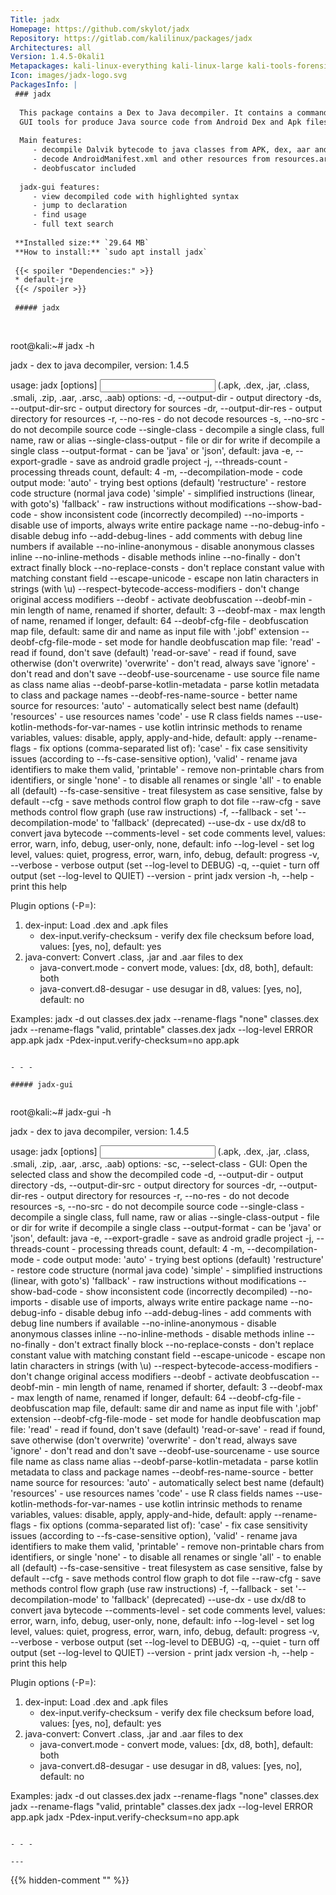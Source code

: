 ```yaml
---
Title: jadx
Homepage: https://github.com/skylot/jadx
Repository: https://gitlab.com/kalilinux/packages/jadx
Architectures: all
Version: 1.4.5-0kali1
Metapackages: kali-linux-everything kali-linux-large kali-tools-forensics kali-tools-reverse-engineering 
Icon: images/jadx-logo.svg
PackagesInfo: |
 ### jadx
 
  This package contains a Dex to Java decompiler. It contains a command line and
  GUI tools for produce Java source code from Android Dex and Apk files.
   
  Main features:
     - decompile Dalvik bytecode to java classes from APK, dex, aar and zip files
     - decode AndroidManifest.xml and other resources from resources.arsc
     - deobfuscator included
   
  jadx-gui features:
     - view decompiled code with highlighted syntax
     - jump to declaration
     - find usage
     - full text search
 
 **Installed size:** `29.64 MB`  
 **How to install:** `sudo apt install jadx`  
 
 {{< spoiler "Dependencies:" >}}
 * default-jre
 {{< /spoiler >}}
 
 ##### jadx
 
 
 ```
 root@kali:~# jadx -h
 
 jadx - dex to java decompiler, version: 1.4.5
 
 usage: jadx [options] <input files> (.apk, .dex, .jar, .class, .smali, .zip, .aar, .arsc, .aab)
 options:
   -d, --output-dir                    - output directory
   -ds, --output-dir-src               - output directory for sources
   -dr, --output-dir-res               - output directory for resources
   -r, --no-res                        - do not decode resources
   -s, --no-src                        - do not decompile source code
   --single-class                      - decompile a single class, full name, raw or alias
   --single-class-output               - file or dir for write if decompile a single class
   --output-format                     - can be 'java' or 'json', default: java
   -e, --export-gradle                 - save as android gradle project
   -j, --threads-count                 - processing threads count, default: 4
   -m, --decompilation-mode            - code output mode:
                                          'auto' - trying best options (default)
                                          'restructure' - restore code structure (normal java code)
                                          'simple' - simplified instructions (linear, with goto's)
                                          'fallback' - raw instructions without modifications
   --show-bad-code                     - show inconsistent code (incorrectly decompiled)
   --no-imports                        - disable use of imports, always write entire package name
   --no-debug-info                     - disable debug info
   --add-debug-lines                   - add comments with debug line numbers if available
   --no-inline-anonymous               - disable anonymous classes inline
   --no-inline-methods                 - disable methods inline
   --no-finally                        - don't extract finally block
   --no-replace-consts                 - don't replace constant value with matching constant field
   --escape-unicode                    - escape non latin characters in strings (with \u)
   --respect-bytecode-access-modifiers - don't change original access modifiers
   --deobf                             - activate deobfuscation
   --deobf-min                         - min length of name, renamed if shorter, default: 3
   --deobf-max                         - max length of name, renamed if longer, default: 64
   --deobf-cfg-file                    - deobfuscation map file, default: same dir and name as input file with '.jobf' extension
   --deobf-cfg-file-mode               - set mode for handle deobfuscation map file:
                                          'read' - read if found, don't save (default)
                                          'read-or-save' - read if found, save otherwise (don't overwrite)
                                          'overwrite' - don't read, always save
                                          'ignore' - don't read and don't save
   --deobf-use-sourcename              - use source file name as class name alias
   --deobf-parse-kotlin-metadata       - parse kotlin metadata to class and package names
   --deobf-res-name-source             - better name source for resources:
                                          'auto' - automatically select best name (default)
                                          'resources' - use resources names
                                          'code' - use R class fields names
   --use-kotlin-methods-for-var-names  - use kotlin intrinsic methods to rename variables, values: disable, apply, apply-and-hide, default: apply
   --rename-flags                      - fix options (comma-separated list of):
                                          'case' - fix case sensitivity issues (according to --fs-case-sensitive option),
                                          'valid' - rename java identifiers to make them valid,
                                          'printable' - remove non-printable chars from identifiers,
                                         or single 'none' - to disable all renames
                                         or single 'all' - to enable all (default)
   --fs-case-sensitive                 - treat filesystem as case sensitive, false by default
   --cfg                               - save methods control flow graph to dot file
   --raw-cfg                           - save methods control flow graph (use raw instructions)
   -f, --fallback                      - set '--decompilation-mode' to 'fallback' (deprecated)
   --use-dx                            - use dx/d8 to convert java bytecode
   --comments-level                    - set code comments level, values: error, warn, info, debug, user-only, none, default: info
   --log-level                         - set log level, values: quiet, progress, error, warn, info, debug, default: progress
   -v, --verbose                       - verbose output (set --log-level to DEBUG)
   -q, --quiet                         - turn off output (set --log-level to QUIET)
   --version                           - print jadx version
   -h, --help                          - print this help
 
 Plugin options (-P<name>=<value>):
  1) dex-input: Load .dex and .apk files
     - dex-input.verify-checksum       - verify dex file checksum before load, values: [yes, no], default: yes
  2) java-convert: Convert .class, .jar and .aar files to dex
     - java-convert.mode               - convert mode, values: [dx, d8, both], default: both
     - java-convert.d8-desugar         - use desugar in d8, values: [yes, no], default: no
 
 Examples:
   jadx -d out classes.dex
   jadx --rename-flags "none" classes.dex
   jadx --rename-flags "valid, printable" classes.dex
   jadx --log-level ERROR app.apk
   jadx -Pdex-input.verify-checksum=no app.apk
 ```
 
 - - -
 
 ##### jadx-gui
 
 
 ```
 root@kali:~# jadx-gui -h
 
 jadx - dex to java decompiler, version: 1.4.5
 
 usage: jadx [options] <input files> (.apk, .dex, .jar, .class, .smali, .zip, .aar, .arsc, .aab)
 options:
   -sc, --select-class                 - GUI: Open the selected class and show the decompiled code
   -d, --output-dir                    - output directory
   -ds, --output-dir-src               - output directory for sources
   -dr, --output-dir-res               - output directory for resources
   -r, --no-res                        - do not decode resources
   -s, --no-src                        - do not decompile source code
   --single-class                      - decompile a single class, full name, raw or alias
   --single-class-output               - file or dir for write if decompile a single class
   --output-format                     - can be 'java' or 'json', default: java
   -e, --export-gradle                 - save as android gradle project
   -j, --threads-count                 - processing threads count, default: 4
   -m, --decompilation-mode            - code output mode:
                                          'auto' - trying best options (default)
                                          'restructure' - restore code structure (normal java code)
                                          'simple' - simplified instructions (linear, with goto's)
                                          'fallback' - raw instructions without modifications
   --show-bad-code                     - show inconsistent code (incorrectly decompiled)
   --no-imports                        - disable use of imports, always write entire package name
   --no-debug-info                     - disable debug info
   --add-debug-lines                   - add comments with debug line numbers if available
   --no-inline-anonymous               - disable anonymous classes inline
   --no-inline-methods                 - disable methods inline
   --no-finally                        - don't extract finally block
   --no-replace-consts                 - don't replace constant value with matching constant field
   --escape-unicode                    - escape non latin characters in strings (with \u)
   --respect-bytecode-access-modifiers - don't change original access modifiers
   --deobf                             - activate deobfuscation
   --deobf-min                         - min length of name, renamed if shorter, default: 3
   --deobf-max                         - max length of name, renamed if longer, default: 64
   --deobf-cfg-file                    - deobfuscation map file, default: same dir and name as input file with '.jobf' extension
   --deobf-cfg-file-mode               - set mode for handle deobfuscation map file:
                                          'read' - read if found, don't save (default)
                                          'read-or-save' - read if found, save otherwise (don't overwrite)
                                          'overwrite' - don't read, always save
                                          'ignore' - don't read and don't save
   --deobf-use-sourcename              - use source file name as class name alias
   --deobf-parse-kotlin-metadata       - parse kotlin metadata to class and package names
   --deobf-res-name-source             - better name source for resources:
                                          'auto' - automatically select best name (default)
                                          'resources' - use resources names
                                          'code' - use R class fields names
   --use-kotlin-methods-for-var-names  - use kotlin intrinsic methods to rename variables, values: disable, apply, apply-and-hide, default: apply
   --rename-flags                      - fix options (comma-separated list of):
                                          'case' - fix case sensitivity issues (according to --fs-case-sensitive option),
                                          'valid' - rename java identifiers to make them valid,
                                          'printable' - remove non-printable chars from identifiers,
                                         or single 'none' - to disable all renames
                                         or single 'all' - to enable all (default)
   --fs-case-sensitive                 - treat filesystem as case sensitive, false by default
   --cfg                               - save methods control flow graph to dot file
   --raw-cfg                           - save methods control flow graph (use raw instructions)
   -f, --fallback                      - set '--decompilation-mode' to 'fallback' (deprecated)
   --use-dx                            - use dx/d8 to convert java bytecode
   --comments-level                    - set code comments level, values: error, warn, info, debug, user-only, none, default: info
   --log-level                         - set log level, values: quiet, progress, error, warn, info, debug, default: progress
   -v, --verbose                       - verbose output (set --log-level to DEBUG)
   -q, --quiet                         - turn off output (set --log-level to QUIET)
   --version                           - print jadx version
   -h, --help                          - print this help
 
 Plugin options (-P<name>=<value>):
  1) dex-input: Load .dex and .apk files
     - dex-input.verify-checksum       - verify dex file checksum before load, values: [yes, no], default: yes
  2) java-convert: Convert .class, .jar and .aar files to dex
     - java-convert.mode               - convert mode, values: [dx, d8, both], default: both
     - java-convert.d8-desugar         - use desugar in d8, values: [yes, no], default: no
 
 Examples:
   jadx -d out classes.dex
   jadx --rename-flags "none" classes.dex
   jadx --rename-flags "valid, printable" classes.dex
   jadx --log-level ERROR app.apk
   jadx -Pdex-input.verify-checksum=no app.apk
 ```
 
 - - -
 
---
```

{{% hidden-comment "<!--Do not edit anything above this line-->" %}}
